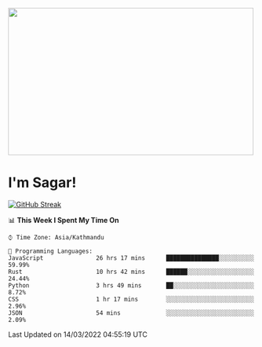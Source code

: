 
<img src="https://media.giphy.com/media/3ornk57KwDXf81rjWM/giphy.gif" width="500" height="300" frameBorder="0" class="giphy-embed" allowFullScreen></img>

#   I'm Sagar!
[![GitHub Streak](https://github-readme-streak-stats.herokuapp.com/?user=sgr2848)](https://git.io/streak-stats)
<!--START_SECTION:waka-->
📊 **This Week I Spent My Time On** 

```text
⌚︎ Time Zone: Asia/Kathmandu

💬 Programming Languages: 
JavaScript               26 hrs 17 mins      ███████████████░░░░░░░░░░   59.99% 
Rust                     10 hrs 42 mins      ██████░░░░░░░░░░░░░░░░░░░   24.44% 
Python                   3 hrs 49 mins       ██░░░░░░░░░░░░░░░░░░░░░░░   8.72% 
CSS                      1 hr 17 mins        ░░░░░░░░░░░░░░░░░░░░░░░░░   2.96% 
JSON                     54 mins             ░░░░░░░░░░░░░░░░░░░░░░░░░   2.09%

```


 Last Updated on 14/03/2022 04:55:19 UTC
<!--END_SECTION:waka-->
